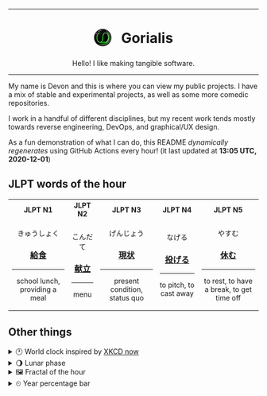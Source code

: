***

<h1 align="center">
<sub>
    <img src="readme/resources/avatar.png" height="36">
</sub>
&nbsp;
Gorialis
</h1>
<p align="center">
Hello! I like making tangible software.
</p>

***

My name is Devon and this is where you can view my public projects. I have a mix of stable and experimental projects, as well as some more comedic repositories.

I work in a handful of different disciplines, but my recent work tends mostly towards reverse engineering, DevOps, and graphical/UX design.

As a fun demonstration of what I can do, this README *dynamically regenerates* using GitHub Actions every hour! (it last updated at **13:05 UTC, 2020-12-01**)

<h2>JLPT words of the hour</h2>
<table>
    <tr>
        <th>JLPT N1</th>
        <th>JLPT N2</th>
        <th>JLPT N3</th>
        <th>JLPT N4</th>
        <th>JLPT N5</th>
    </tr>
    <tr>
        <td>
            <p align="center">きゅうしょく</p>
            <h3 align="center"><b><a href="https://jisho.org/search/%E7%B5%A6%E9%A3%9F">給食</a></b></h3>
            <hr>
            <p align="center">school lunch,<wbr> providing a meal</p>
        </td>
        <td>
            <p align="center">こんだて</p>
            <h3 align="center"><b><a href="https://jisho.org/search/%E7%8C%AE%E7%AB%8B">献立</a></b></h3>
            <hr>
            <p align="center">menu</p>
        </td>
        <td>
            <p align="center">げんじょう</p>
            <h3 align="center"><b><a href="https://jisho.org/search/%E7%8F%BE%E7%8A%B6">現状</a></b></h3>
            <hr>
            <p align="center">present condition,<wbr> status quo</p>
        </td>
        <td>
            <p align="center">なげる</p>
            <h3 align="center"><b><a href="https://jisho.org/search/%E6%8A%95%E3%81%92%E3%82%8B">投げる</a></b></h3>
            <hr>
            <p align="center">to pitch,<wbr> to cast away</p>
        </td>
        <td>
            <p align="center">やすむ</p>
            <h3 align="center"><b><a href="https://jisho.org/search/%E4%BC%91%E3%82%80">休む</a></b></h3>
            <hr>
            <p align="center">to rest,<wbr> to have a break,<wbr> to get time off</p>
        </td>
    </tr>
</table>

<h2>Other things</h2>
<details>
<summary>🕐  World clock inspired by <a href="https://xkcd.com/now">XKCD now</a></summary>

> <img src="generated/now.png" width="512">

</details>
<details>
<summary>🌖 Lunar phase</summary>

The moon is approximately 57.57% through its phase (Waning Gibbous).

</details>
<details>
<summary>&#x1f5bc; Fractal of the hour</summary>

> <img src="generated/fractal.png" width="512">

</details>
<details>
<summary>&#x23f2; Year percentage bar</summary>
<pre><code>2020 [██████████████████▁▁] 91.68%</code></pre>
</details>
